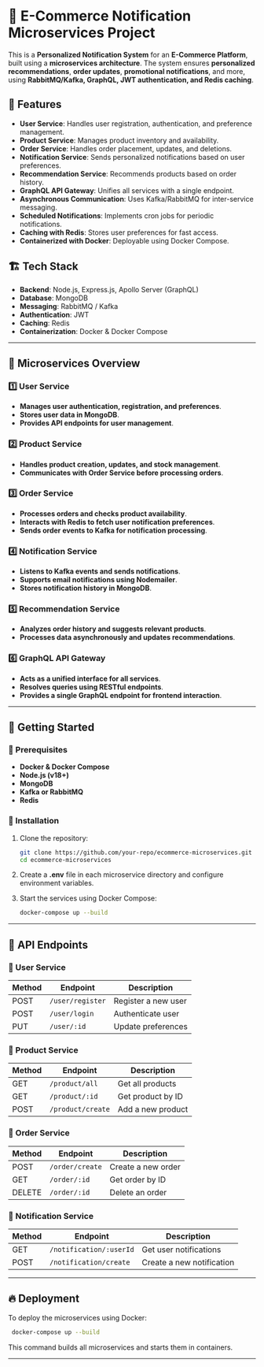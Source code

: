 # 🛒 E-Commerce Notification Microservices Project

This is a **Personalized Notification System** for an **E-Commerce Platform**, built using a **microservices architecture**. The system ensures **personalized recommendations**, **order updates**, **promotional notifications**, and more, using **RabbitMQ/Kafka, GraphQL, JWT authentication, and Redis caching**.

## 📌 Features
- **User Service**: Handles user registration, authentication, and preference management.
- **Product Service**: Manages product inventory and availability.
- **Order Service**: Handles order placement, updates, and deletions.
- **Notification Service**: Sends personalized notifications based on user preferences.
- **Recommendation Service**: Recommends products based on order history.
- **GraphQL API Gateway**: Unifies all services with a single endpoint.
- **Asynchronous Communication**: Uses Kafka/RabbitMQ for inter-service messaging.
- **Scheduled Notifications**: Implements cron jobs for periodic notifications.
- **Caching with Redis**: Stores user preferences for fast access.
- **Containerized with Docker**: Deployable using Docker Compose.

## 🏗 Tech Stack
- **Backend**: Node.js, Express.js, Apollo Server (GraphQL)
- **Database**: MongoDB
- **Messaging**: RabbitMQ / Kafka
- **Authentication**: JWT
- **Caching**: Redis
- **Containerization**: Docker & Docker Compose

---

## 📂 Microservices Overview

### 1️⃣ User Service
- **Manages user authentication, registration, and preferences**.
- **Stores user data in MongoDB**.
- **Provides API endpoints for user management**.

### 2️⃣ Product Service
- **Handles product creation, updates, and stock management**.
- **Communicates with Order Service before processing orders**.

### 3️⃣ Order Service
- **Processes orders and checks product availability**.
- **Interacts with Redis to fetch user notification preferences**.
- **Sends order events to Kafka for notification processing**.

### 4️⃣ Notification Service
- **Listens to Kafka events and sends notifications**.
- **Supports email notifications using Nodemailer**.
- **Stores notification history in MongoDB**.

### 5️⃣ Recommendation Service
- **Analyzes order history and suggests relevant products**.
- **Processes data asynchronously and updates recommendations**.

### 6️⃣ GraphQL API Gateway
- **Acts as a unified interface for all services**.
- **Resolves queries using RESTful endpoints**.
- **Provides a single GraphQL endpoint for frontend interaction**.

---

## 🚀 Getting Started

### 🔹 Prerequisites
- **Docker & Docker Compose**
- **Node.js (v18+)**
- **MongoDB**
- **Kafka or RabbitMQ**
- **Redis**

### 🔹 Installation
1. Clone the repository:
   ```sh
   git clone https://github.com/your-repo/ecommerce-microservices.git
   cd ecommerce-microservices
   ```

2. Create a **.env** file in each microservice directory and configure environment variables.

3. Start the services using Docker Compose:
   ```sh
   docker-compose up --build
   ```

---

## 📌 API Endpoints

### 🔹 User Service
| Method | Endpoint             | Description            |
|--------|----------------------|------------------------|
| POST   | `/user/register`     | Register a new user   |
| POST   | `/user/login`        | Authenticate user     |
| PUT    | `/user/:id`          | Update preferences    |

### 🔹 Product Service
| Method | Endpoint             | Description            |
|--------|----------------------|------------------------|
| GET    | `/product/all`       | Get all products      |
| GET    | `/product/:id`       | Get product by ID     |
| POST   | `/product/create`    | Add a new product     |

### 🔹 Order Service
| Method | Endpoint             | Description            |
|--------|----------------------|------------------------|
| POST   | `/order/create`      | Create a new order    |
| GET    | `/order/:id`         | Get order by ID       |
| DELETE | `/order/:id`         | Delete an order       |

### 🔹 Notification Service
| Method | Endpoint                      | Description                    |
|--------|--------------------------------|--------------------------------|
| GET    | `/notification/:userId`       | Get user notifications        |
| POST   | `/notification/create`        | Create a new notification     |

---

## 🔥 Deployment
To deploy the microservices using Docker:
```sh
 docker-compose up --build
```

This command builds all microservices and starts them in containers.

---
